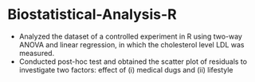 # Biostatistical-Analysis-R
- Analyzed the dataset of a controlled experiment in R using two-way ANOVA and linear regression, in which the cholesterol level LDL was measured.
- Conducted post-hoc test and obtained the scatter plot of residuals to investigate two factors: effect of (i) medical dugs and (ii) lifestyle
